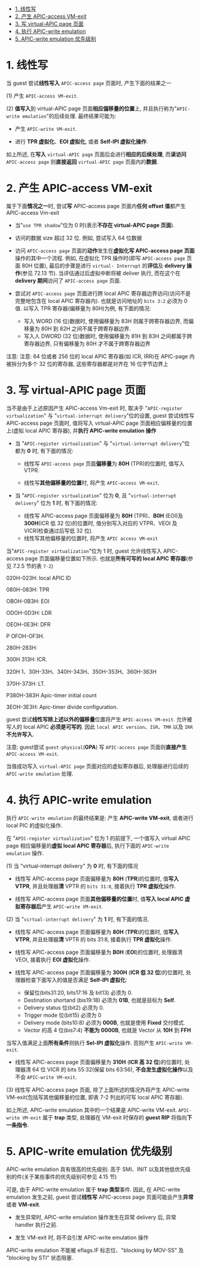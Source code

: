 
<!-- @import "[TOC]" {cmd="toc" depthFrom=1 depthTo=6 orderedList=false} -->

<!-- code_chunk_output -->

- [1. 线性写](#1-线性写)
- [2. 产生 APIC-access VM-exit](#2-产生-apic-access-vm-exit)
- [3. 写 virtual-APIC page 页面](#3-写-virtual-apic-page-页面)
- [4. 执行 APIC-write emulation](#4-执行-apic-write-emulation)
- [5. APIC-write emulation 优先级别](#5-apic-write-emulation-优先级别)

<!-- /code_chunk_output -->

# 1. 线性写

当 guest 尝试**线性写入** `APIC-access page` 页面时, 产生下面的结果之一

(1) 产生 `APIC-access VM-exit`. 

(2) **值写入**到 virtual-APIC page 页面**相应偏移量的位置**上, 并且执行称为"`APIC-write emulation`"的后续处理. 最终结果可能为: 

* 产生 `APIC-write VM-exit`.

* 进行 **TPR 虚拟化**、**EOI 虚拟化**, 或者 **Self-IPI 虚拟化操作**. 

如上所述, 在**写入** `virtual-APIC page` 页面后会进行**相应的后续处理**, 而**读访问** `APIC-access page` 则**直接返回** `virtual-APIC page` 页面内的**数据**.

# 2. 产生 APIC-access VM-exit

属于下面**情况之一**时, 尝试**写** APIC-access page 页面内**任何 offset 值**都产生 APIC-access Vm-exit

* 当"`use TPR shadow`"位为 0 时(表示**不存在 virtual-APIC page 页面**). 

* 访问的数据 size 超过 32 位. 例如, 尝试写入 64 位数据

* 访问 `APIC-access page` 页面的**动作**发生在**虚拟化写 APIC-access page 页面**操作的其中一个流程. 例如, 在虚拟化 TPR 操作时(即写 `APIC-access page` 页面 80H 位置), 最后的步骤是进行 `virtual- Interrupt` 的**评估**及 **delivery 操作**(参见 72.13 节). 当评估通过后虚拟中断将被 deliver 执行, 而在这个在 **delivery 期间**访问了 `APIC-access page` 页面. 

* 尝试对 `APIC-access page` 页面进行跨 local APIC 寄存器边界访问(访问不是完整地包含在 local APIC 寄存器内). 也就是访问地址的 `bits 3:2` 必须为 0 值. 以写入 TPR 寄存器(偏移量为 80H)为例, 有下面的情况: 
    * 写入 WORD (16 位)数据时, 使用偏移量为 83H 则属于跨寄存器边界, 而偏移量为 80H 到 82H 之间不属于跨寄存器边界. 
    * 写入人 DWORD (32 位)数据时, 使用偏移量为 81H 到 83H 之间都属于跨寄存器边界, 只有偏移量为 80H 才不属于跨寄存器边界

注意: 注意: 64 位或者 256 位的 local APIC 寄存器(如 ICR, IRR)在 APIC-page 内被拆分为多个 32 位的寄存器, 这些寄存器都是对齐在 16 位字节边界上

# 3. 写 virtual-APIC page 页面

当不是由于上述原因产生 APIC-access Vm-exit 时, 取决于 "`APIC-register virtualization`" 与 "`virtual-interrupt delivery`"位的设置, guest 尝试线性写 APIC-access page 页面时, 值将写入 virtual-APIC page 页面相应偏移量的位置上(虚拟 local APIC 寄存器), 并**执行 APIC-write emulation 操作**

* 当 "`APIC-register virtualization`" 与 "`virtual-interrupt delivery`"位都为 **0** 时, 有下面的情况: 

    * 线性写 `APIC-access page` 页面**偏移量**为 **80H** (TPR)的位置时, 值写入VTPR. 

    * 线性写**其他偏移量的位置**时, 将产生 `APIC-access VM-exit`. 

* 当 "`APIC-register virtualization`" 位为 **0**, 且 "`virtual-interrupt delivery`" 位为 **1** 时, 有下面的情况: 

    * 线性写 APIC-access page 页面偏移量为 **80H** (TPR)、**B0H** (EOI)及 **300H**(ICR 低 32 位)的位置时, 值分别写入对应的 VTPR、VEOI 及 VICR(检查通过后写低 32 位). 
    * 线性写其他偏移量的位置时, 将产生 `APIC access VM-exit`

当"`APIC-register virtualization`"位为 1 时, guest 允许线性写入 APIC-access page 页面偏移量位置如下所示. 也就是**所有可写的 local APIC 寄存器**(参见 7.2.5 节的表 `7-2`)

020H-023H: local APIC ID

080H-083H: TPR

 OBOH-0B3H: EOI

ODOH-0D3H: LDR

OEOH-0E3H: DFR

 P OFOH-OF3H.

280H-283H:

300H 313H: ICR. 

320H 1、30H-33H、340H-343H、350H-353H、360H-363H

370H-373H: LT. 

 P380H-383H Apic-timer initial count

 3EOH-3E3H: Apic-timer divide configuration.

guest 尝试**线性写除上述以外的偏移量**位置将产生 `APIC-access VM-exit`. 允许被写人的 local APIC **必须是可写的**. 因此 `local APIC version`、`ISR`、`TMR` 以及 `IRR` **不允许写入**.

注意: guest尝试 `guest-physical`(**GPA**) 写 `APIC-access page` 页面则**直接产生** `APIC-access VM-exit`.

当值成功写入 `virtual-APIC page` 页面对应的虚拟寄存器后, 处理器进行后续的 `APIC-write emulation` 处理.

# 4. 执行 APIC-write emulation

执行 `APIC-write emulation` 的最终结果是: 产生 **APIC-write VM-exit**, 或者进行 local PIC 的虚拟化操作. 

在 "`APIC-register virtualization`" 位为 1 的前提下, 一个值写入 virtual APIC page 相应偏移量的**虚拟 local APIC 寄存器**后, 执行下面的 `APIC-write emulation` 操作. 

(1) 当 "virtual-interrupt delivery" 为 **0** 时, 有下面的情况

* 线性写 APIC-access page 页面偏移量为 **80H** (**TPR**)的位置时, 值**写入 VTPR**, 并且处理器**清** VPTR 的 `bits 31:8`, 接着执行 **TPR 虚拟化**操作. 

* 线性写 APIC-access page 页面**其他偏移量的位置**时, 值**写入 local APIC 虚拟寄存器后**产生 `APIC-write VM-exit`.

(2) 当 "`virtual-interrupt delivery`" 为 **1** 时, 有下面的情况. 

* 线性写 APIC-access page 页面偏移量为 **80H** (**TPR**)的位置时, 值**写入 VTPR**, 并且处理器**清** VPTR 的 bits 31:8, 接着执行 **TPR 虚拟化**操作. 

* 线性写 APIC-access page 页面偏移量为 **B0H** (**EOI**)的位置时, 处理器清 VEOI, 接着执行 **EOI 虚拟化**操作. 

* 线性写 APIC-access page 页面偏移量为 **300H** (**ICR 低 32 位**)的位置时, 处理器检查下面写入的值是否满足 **Self-IPI 虚拟化**: 
    * 保留位(bits31:20, bits17:16 及 bit13) 必须为 0. 
    * Destination shortand (bis19:18) 必须为 **01B**, 也就是目标为 **Self**. 
    * Delivery status 位(bit2) 必须为 0. 
    * Trigger mode 位(bit15) 必须为 0
    * Delivery mode (bits10:8) 必须为 **000B**, 也就是使用 **Fixed** 交付模式. 
    * Vector 的高 4 位(bis7:4) **不能为 0000B**, 也就是 Vector 从 **10H** 到 **FFH**

当写入值满足上面**所有条件**则执行 **Sel-IPI 虚拟化**操作. 否则产生 `APIC-write VM-exit`.

* 线性写 APIC-access page 页面偏移量为 **310H** (**ICR 高 32 位**)的位置时, 处理器清 64 位 VICR 的 bits 55:32(保留 bits 63:56), **不会发生虚拟化操作**以及不会 `APIC-write VM-exit`. 

(3) 线性写 APIC-access page 页面, 除了上面所述的情况外将产生 APIC-write VM-exit(包括写其他偏移量的位置, 即表 7-2 列出的可写 local APIC 寄存器).

如上所述, APIC-write emulation 其中的一个结果是 APIC-write VM-exit. `APIC-write VM-exit` 属于 **trap** 类型, 处理器在 VM-exit 时保存的 **guest RIP** 将指向**下一条指令**. 

# 5. APIC-write emulation 优先级别

APIC-write emulation 具有很高的优先级别. 高于 SMI、INIT 以及其他低优先级别的件(关于某些事件的优先级别可参见 4.15 节)

可是, 由于 APIC-write emulation 属于 **trap 类型**事件. 因此, 在 APIC-write emulation 发生之前, guest 尝试**线性写** APIC-access page 页面可能会产生**异常**或者 **VM-exit**.

* 发生异常时, APIC-write emulation 操作发生在异常 delivery 后, 异常 handler 执行之前. 

* 发生 VM-exit 时, 将不会引发 APIC-write emulation 操作

APIC-write emulation 不能被 eflags.IF 标志位、"blocking by MOV-SS" 及 "blocking by STI" 状态阻塞. 
